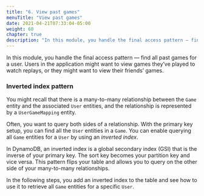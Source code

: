 ```yaml
---
title: "6. View past games"
menuTitle: "View past games"
date: 2021-04-21T07:33:04-05:00
weight: 60
chapter: true
description: "In this module, you handle the final access pattern — find all past games for a user. Users in the application might want to view games they’ve played to watch replays, or they might want to view their friend's games."
---
```


In this module, you handle the final access pattern — find all past games for a user. Users in the application might want to view games they’ve played to watch replays, or they might want to view their friends’ games.

### Inverted index pattern

You might recall that there is a many-to-many relationship between the `Game` entity and the associated `User` entities, and the relationship is represented by a `UserGameMapping` entity.

Often, you want to query both sides of a relationship. With the primary key setup, you can find all the `User` entities in a `Game`. You can enable querying all `Game` entities for a `User` by using an *inverted index*.

In DynamoDB, an inverted index is a global secondary index (GSI) that is the inverse of your primary key. The sort key becomes your partition key and vice versa. This pattern flips your table and allows you to query on the other side of your many-to-many relationships.

In the following steps, you add an inverted index to the table and see how to use it to retrieve all `Game` entities for a specific `User`.
